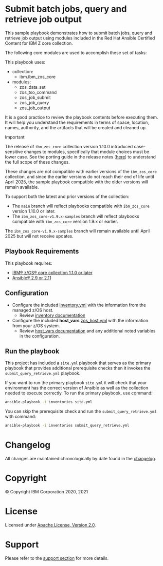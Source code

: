 # Submit batch jobs, query and retrieve job output
This sample playbook demonstrates how to submit batch jobs, query and retrieve
job output using modules included in the Red Hat Ansible Certified  Content for
IBM Z core collection.

The following core modules are used to accomplish these set of tasks:

This playbook uses:
  - collection:
    - ibm.ibm_zos_core
  - modules:
    - zos_data_set
    - zos_tso_command
    - zos_job_submit
    - zos_job_query
    - zos_job_output

It is a good practice to review the playbook contents before executing
them. It will help you understand the requirements in terms of space, location,
names, authority, and the artifacts that will be created and cleaned up.

> [!IMPORTANT]
> The release of `ibm_zos_core` collection version 1.10.0 introduced case-sensitive
> changes to modules, specifically that module choices must be lower case. See the porting
> guide in the release notes
> ([here](https://ibm.github.io/z_ansible_collections_doc/ibm_zos_core/docs/source/release_notes.html#porting-guide))
> to understand the full scope of these changes.
>
> These changes are not compatible with earlier versions of the `ibm_zos_core` collection, 
> and since the earlier versions do not reach their end of life until April 2025, 
> the sample playbook compatible with the older versions will remain available.
>
> To support both the latest and prior versions of the collection: 
> * The `main` branch will reflect playbooks compatible with `ibm_zos_core` version 1.10.0 or later.
> * The `ibm_zos_core-v1.9.x-samples` branch will reflect playbooks compatible with `ibm_zos_core` version 1.9.x or earlier.
> 
> The `ibm_zos_core-v1.9.x-samples` branch will remain available until April 2025 but will not receive updates.
>
>

## Playbook Requirements
This playbook requires:

- [IBM® z/OS® core collection 1.1.0 or later](https://galaxy.ansible.com/ibm/ibm_zos_core)
- [Ansible® 2.9 or 2.11](https://docs.ansible.com/ansible/latest/installation_guide/intro_installation.html)

## Configuration
- Configure the included [inventory.yml](inventories/inventory.yml) with the
  information from the managed z/OS host.
  - Review [inventory documentation](../../../docs/share/zos_core/configure_inventory.md)
- Configure the included **host_vars** [zos_host.yml](inventories/host_vars/zos_host.yml)
  with the information from your z/OS system.
  - Review [host_vars documentation](../../../docs/share/zos_core/configure_host_vars.md)
    and any additional noted variables in the configuration.

## Run the playbook
This project has included a `site.yml` playbook that serves as the primary playbook
that provides additional prerequisite checks then it invokes the `submit_query_retrieve.yml`
playbook.

If you want to run the primary playbook `site.yml` it will check that your environment
has the correct version of Ansible as well as the collection needed to execute
correctly. To run the primary playbook, use command:

```bash
ansible-playbook -i inventories site.yml
```

You can skip the prerequisite check and run the `submit_query_retrieve.yml` with
command:

```bash
ansible-playbook -i inventories submit_query_retrieve.yml
```

# Changelog
All changes are maintained chronologically by date found in the
[changelog](changelog.yml).

# Copyright
© Copyright IBM Corporation 2020, 2021

# License
Licensed under [Apache License,
Version 2.0](https://opensource.org/licenses/Apache-2.0).

# Support
Please refer to the [support section](../../../README.md#support) for more
details.
